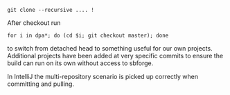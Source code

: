     git clone --recursive .... !

After checkout run

    for i in dpa*; do (cd $i; git checkout master); done

to switch from detached head to something useful for our own projects.
Additional projects have been added at very specific commits to ensure the build can
run on its own without access to sbforge.

In IntelliJ the multi-repository scenario is picked up correctly when committing
and pulling.  


